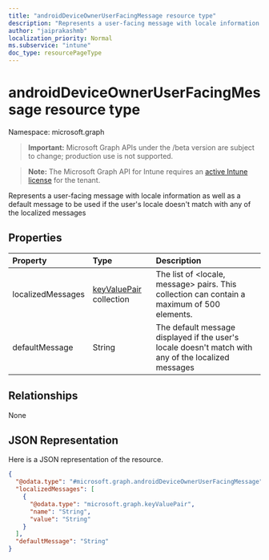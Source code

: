 ```yaml
---
title: "androidDeviceOwnerUserFacingMessage resource type"
description: "Represents a user-facing message with locale information as well as a default message to be used if the user's locale doesn't match with any of the localized messages"
author: "jaiprakashmb"
localization_priority: Normal
ms.subservice: "intune"
doc_type: resourcePageType
---
```


# androidDeviceOwnerUserFacingMessage resource type

Namespace: microsoft.graph
> **Important:** Microsoft Graph APIs under the /beta version are subject to change; production use is not supported.

> **Note:** The Microsoft Graph API for Intune requires an [active Intune license](https://go.microsoft.com/fwlink/?linkid=839381) for the tenant.


Represents a user-facing message with locale information as well as a default message to be used if the user's locale doesn't match with any of the localized messages

## Properties
|Property|Type|Description|
|:---|:---|:---|
|localizedMessages|[keyValuePair](../resources/intune-shared-keyvaluepair.md) collection|The list of <locale, message> pairs. This collection can contain a maximum of 500 elements.|
|defaultMessage|String|The default message displayed if the user's locale doesn't match with any of the localized messages|

## Relationships
None

## JSON Representation
Here is a JSON representation of the resource.
<!-- {
  "blockType": "resource",
  "@odata.type": "microsoft.graph.androidDeviceOwnerUserFacingMessage"
}
-->
``` json
{
  "@odata.type": "#microsoft.graph.androidDeviceOwnerUserFacingMessage",
  "localizedMessages": [
    {
      "@odata.type": "microsoft.graph.keyValuePair",
      "name": "String",
      "value": "String"
    }
  ],
  "defaultMessage": "String"
}
```
